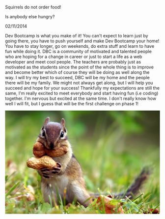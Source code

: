Squirrels do not order food!

Is anybody else hungry?

02/11/2014

Dev Bootcamp is what you make of it! You can't expect to learn just by going there, you have to push yourself and make Dev Bootcamp your home! You have to stay longer, go on weekends, do extra stuff and learn to have fun while doing it.
DBC is a community of motivated and talented people who are hoping for a change in career or just to start a life as a web developer and meet cool people. The teachers are probably just as motivated as the students since the point of the whole thing is to improve and become better which of course they will be doing as well along the way.
I will try my best to succeed, DBC will be my home and the people there will be my family.
We might not always get along, but I will help you succeed and hope for your success!
Thankfully my expectations are still the same, I'm really excited to meet everybody and start having fun (i.e coding) together.
I'm nervous but excited at the same time. I don't really know how well I will fit, but I guess that will be the first challenge on phase 1!

<img src="squirrel dbc.jpg">
